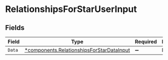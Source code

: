 # RelationshipsForStarUserInput


## Fields

| Field                                                                                             | Type                                                                                              | Required                                                                                          | Description                                                                                       |
| ------------------------------------------------------------------------------------------------- | ------------------------------------------------------------------------------------------------- | ------------------------------------------------------------------------------------------------- | ------------------------------------------------------------------------------------------------- |
| `Data`                                                                                            | [*components.RelationshipsForStarDataInput](../../models/shared/relationshipsforstardatainput.md) | :heavy_minus_sign:                                                                                | N/A                                                                                               |